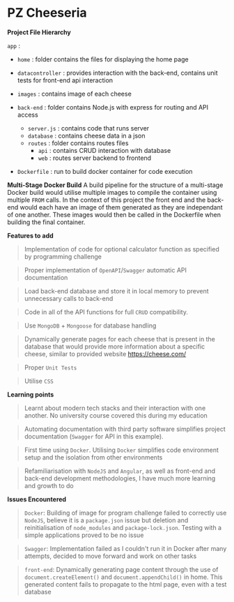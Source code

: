 # PZ Cheeseria
<b>Project File Hierarchy</b>

`app` : 
* `home` : folder contains the files for displaying the home page
* `datacontroller` : provides interaction with the back-end, contains unit tests for front-end api interaction
* `images` : contains image of each cheese
* `back-end` : folder contains Node.js with express for routing and API access
  * `server.js` : contains code that runs server
  * `database` : contains cheese data in a json
  * `routes` : folder contains routes files
      * `api` : contains CRUD interaction with database
      * `web` : routes server backend to frontend

* `Dockerfile` : run to build docker container for code execution

<b>Multi-Stage Docker Build</b>
A build pipeline for the structure of a multi-stage Docker build would utilise multiple images to compile the container using multiple `FROM` calls. In the context of this project the front end and the back-end would each have an image of them generated as they are independant of one another. These images would then be called in the Dockerfile when building the final container.

<b>Features to add</b>

> Implementation of code for optional calculator function as specified by programming challenge

> Proper implementation of `OpenAPI`/`Swagger` automatic API documentation

> Load back-end database and store it in local memory to prevent unnecessary calls to back-end

> Code in all of the API functions for full `CRUD` compatibility.

> Use `MongoDB` + `Mongoose` for database handling

> Dynamically generate pages for each cheese that is present in the database that would provide more information about a specific cheese, similar to provided website https://cheese.com/

> Proper `Unit Tests`

> Utilise `CSS`

<b>Learning points</b>

> Learnt about modern tech stacks and their interaction with one another. No university course covered this during my education

> Automating documentation with third party software simplifies project documentation (`Swagger` for API in this example). 

> First time using `Docker`. Utilising `Docker` simplifies code environment setup and the isolation from other environments

> Refamiliarisation with `NodeJS` and `Angular`, as well as front-end and back-end development methodologies, I have much more learning and growth to do

<b>Issues Encountered</b>

> `Docker`: Building of image for program challenge failed to correctly use `NodeJS`, believe it is a `package.json` issue but deletion and reinitialisation of `node_modules` and `package-lock.json`. Testing with a simple applications proved to be no issue

> `Swagger`: Implementation failed as I couldn't run it in Docker after many attempts, decided to move forward and work on other tasks

> `front-end`: Dynamically generating page content through the use of `document.createElement()` and `document.appendChild()` in home. This generated content fails to propagate to the html page, even with a test database